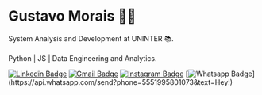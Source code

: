 # Gustavo Morais 🤙🏻

System Analysis and Development at UNINTER 📚.  
<br/>
Python | JS | Data Engineering and Analytics.

[![Linkedin Badge](https://img.shields.io/badge/-LinkedIn-0e76a8?style=flat-square&logo=Linkedin&logoColor=white&link=https://www.linkedin.com/in/gusmorais/)](https://www.linkedin.com/in/gusmorais/) 
[![Gmail Badge](https://img.shields.io/badge/-Email-d44638?style=flat-square&logo=Gmail&logoColor=white&link=mailto:gusxmorais@gmail.com)](mailto:gusxmorais@gmail.com)
[![Instagram Badge](https://img.shields.io/badge/-Instagram-515bd4?style=flat-square&logo=Instagram&logoColor=white&link=https://www.instagram.com/_gusmorais)](https://www.instagram.com/_gusmorais)
[![Whatsapp Badge](https://img.shields.io/badge/-Whatsapp-25d366?style=flat-square&labelColor=25d366&logo=whatsapp&logoColor=white&link=https://api.whatsapp.com/send?phone=5551995801073&text=Hey!)](https://api.whatsapp.com/send?phone=5551995801073&text=Hey!)
